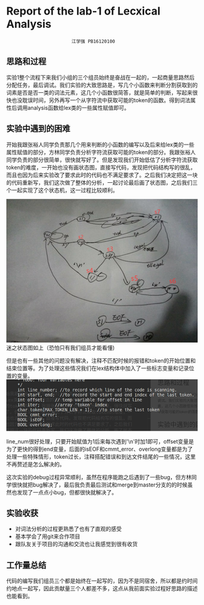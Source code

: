 # Report of the lab-1 of Lecxical Analysis

                            江学强 PB16120100

## 思路和过程

实验1整个流程下来我们小组的三个组员始终是奋战在一起的，一起商量思路然后分配任务，最后调试。我们实验的大致思路是，写几个小函数来判断分割获取到的词素是否是否一类的词法元素，这几个小函数很简答，就是简单的判断，写起来很快也没耽误时间，另外再写一个从字符流中获取可能的token的函数。得到词法属性后调用analysis函数给lex类的一些属性赋值即可。


## 实验中遇到的困难


开始我跟张裕人同学负责那几个用来判断的小函数的编写以及后来给lex类的一些属性赋值的部分，方林同学负责分析字符流获取可能的token的部分。我跟张裕人同学负责的部分很简单，很快就写好了。但是发现我们开始低估了分析字符流获取token的难度，一开始也没有画状态图，直接写代码，发现把代码结构写的很乱，而且也因为后来实验改了要求此时的代码也不满足要求了。之后我们决定把这一块的代码重新写，我们这次做了整体的分析，一起讨论最后画了状态图，之后我们三个一起实现了这个状态机，这一过程比较顺利。

![state](state.jpg)
迷之状态图如上（恐怕只有我们组员才能看懂)


但是也有一些其他的问题没有解决，注释不匹配时候的报错和token的开始位置和结束位置等。为了处理这些情况我们在lex结构体中加入了一些标志变量和记录位置的变量。
![](lexmodification.png)

line_num很好处理，只要开始赋值为1后来每次遇到'\n'时加1即可，offset变量是为了更快的得到end变量，后面的isEOF和cmmt_error、overlong变量都是为了处理一些特殊情形，token过长，注释搭配错误和到达文件结尾的一些情况，这里不再赘述是怎么解决的。


这次实验的debug过程异常顺利，虽然在程序能跑之后遇到了一些bug，但方林同学很快就把bug解决了，最后我负责最后测试和merge到master分支的的时候虽然也发现了一点点小bug，但都很快就解决了。


## 实验收获

- 对词法分析的过程更熟悉了也有了直观的感受
- 基本学会了用git来合作项目
- 跟队友关于项目的沟通和交流也让我感觉到很有收货


## 工作量总结

代码的编写我们组员三个都是始终在一起写的，因为不是同宿舍，所以都是约时间约地点一起写，因此贡献量三个人都差不多，这点从我前面实验过程好思路的描述也能看到。